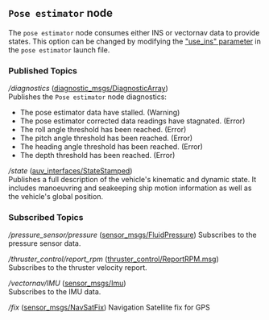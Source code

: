 ## `Pose estimator` node
The `pose estimator` node consumes either INS or vectornav data to provide states. This option can be changed by modifying the ["use_ins" parameter](catkin_ws/src/private/system/ystem_bringup/launch/includes/pose_estimator.launch) in the `pose estimator` launch file.

### Published Topics

*/diagnostics* ([diagnostic_msgs/DiagnosticArray](http://docs.ros.org/en/api/diagnostic_msgs/html/msg/DiagnosticArray.html))  
Publishes the `Pose estimator` node diagnostics:

  - The pose estimator data have stalled. (Warning)
  - The pose estimator corrected data readings have stagnated. (Error)
  - The roll angle threshold has been reached. (Error)
  - The pitch angle threshold has been reached. (Error)
  - The heading angle threshold has been reached. (Error)
  - The depth threshold has been reached. (Error)

*/state* ([auv_interfaces/StateStamped](../auv_interfaces/msg/State.msg))  
Publishes a full description of the vehicle's kinematic and dynamic state. It includes manoeuvring and seakeeping ship motion information as well as the vehicle's global position.

### Subscribed Topics
*/pressure_sensor/pressure* ([sensor_msgs/FluidPressure](http://docs.ros.org/en/api/sensor_msgs/html/msg/FluidPressure.html))
Subscribes to the pressure sensor data.

*/thruster_control/report_rpm* ([thruster_control/ReportRPM.msg](../thruster_control/msg/ReportRPM.msg))  
Subscribes to the thruster velocity report.

*/vectornav/IMU* ([sensor_msgs/Imu](http://docs.ros.org/en/api/sensor_msgs/html/msg/Imu.html))  
Subscribes to the IMU data.

*/fix* ([sensor_msgs/NavSatFix](https://docs.ros.org/en/api/sensor_msgs/html/msg/NavSatFix.html))
Navigation Satellite fix for GPS
